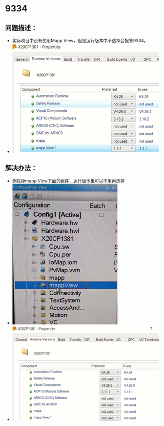 # 9334
## 问题描述：
- 实际项目中没有使用Mapp View，但是运行版本中不选择会报警9334。
- ![Img](./FILES/9334.md/img-20220810142732.png)
## 解决办法：
- 删除掉mapp View下面的组件，运行版本里可以不用再选择
- ![Img](./FILES/9334.md/img-20220810142750.png)
- ![Img](./FILES/9334.md/img-20220810142803.png)
